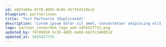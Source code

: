 ```yaml
---
id: e847a09e-87f8-4092-8c0e-457f64129ecb
blueprint: partnerinnen
title: 'Test Partnerin (Duplicated)'
description: 'Lorem ipsum dolor sit amet, consectetuer adipiscing elit. Aenean commodo ligula eget dolor. Aenean massa. Cum sociis natoque penatibus et magnis dis parturient montes, nascetur ridiculus mus.'
logo: partner_innen/bkm_logo_web-1655427732.png
updated_by: 7d709850-5c35-4065-be68-b627c348051d
updated_at: 1655427735
---
```

